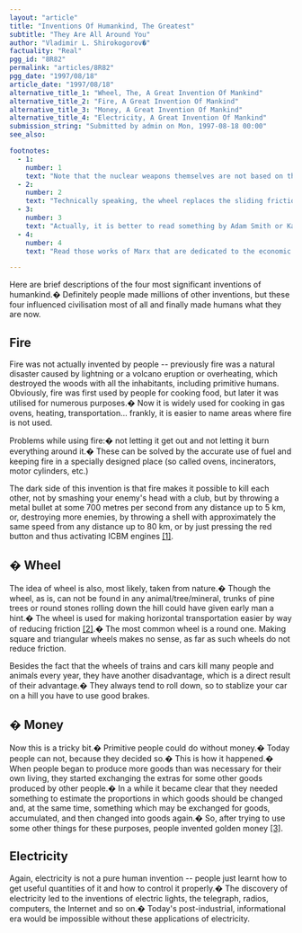 ```yaml
---
layout: "article"
title: "Inventions Of Humankind, The Greatest"
subtitle: "They Are All Around You"
author: "Vladimir L. Shirokogorov�"
factuality: "Real"
pgg_id: "8R82"
permalink: "articles/8R82"
pgg_date: "1997/08/18"
article_date: "1997/08/18"
alternative_title_1: "Wheel, The, A Great Invention Of Mankind"
alternative_title_2: "Fire, A Great Invention Of Mankind"
alternative_title_3: "Money, A Great Invention Of Mankind"
alternative_title_4: "Electricity, A Great Invention Of Mankind"
submission_string: "Submitted by admin on Mon, 1997-08-18 00:00"
see_also:

footnotes: 
  - 1:
    number: 1
    text: "Note that the nuclear weapons themselves are not based on the ��� invention of fire, but the means of transportation in most cases are ��� propelled by fire."
  - 2:
    number: 2
    text: "Technically speaking, the wheel replaces the sliding friction with the ��� rolling friction, which is significantly lower.�"
  - 3:
    number: 3
    text: "Actually, it is better to read something by Adam Smith or Karl Marx ��� [4] or Paul Samuelson&apos;s &quot;Economics&quot; to understand why money is a ��� really great invention.� What I described is just the history of this ��� invention, but it gives no idea of money significance, which is ��� related to added value and other very smart things."
  - 4:
    number: 4
    text: "Read those works of Marx that are dedicated to the economic issues and ��� not the social theory.� He was a great economist but a poor prophet, ��� but regardless of whether you like it or not, all communism is based ��� on his works."

---
```

<div>
<p>Here are brief descriptions of the four most significant inventions of humankind.� Definitely people made millions of other inventions, but these four influenced civilisation most of all and finally made humans what they are now.</p>
<h2>Fire</h2>
<p>Fire was not actually invented by people -- previously fire was a natural disaster caused by lightning or a volcano eruption or overheating, which destroyed the woods with all the inhabitants, including primitive humans. Obviously, fire was first used by people for cooking food, but later it was utilised for numerous purposes.� Now it is widely used for cooking in gas ovens, heating, transportation... frankly, it is easier to name areas where fire is not used.</p>
<p>Problems while using fire:� not letting it get out and not letting it burn everything around it.� These can be solved by the accurate use of fuel and keeping fire in a specially designed place (so called ovens, incinerators, motor cylinders, etc.)</p>
<p>The dark side of this invention is that fire makes it possible to kill each other, not by smashing your enemy's head with a club, but by throwing a metal bullet at some 700 metres per second from any distance up to 5 km, or, destroying more enemies, by throwing a shell with approximately the same speed from any distance up to 80 km, or by just pressing the red button and thus activating ICBM engines <a href="#footnote-body.1" name="footnote-link.1" class="footnote-link">[1]</a>.</p>
<h2>�
Wheel</h2>
<p>The idea of wheel is also, most likely, taken from nature.� Though the wheel, as is, can not be found in any animal/tree/mineral, trunks of pine trees or round stones rolling down the hill could have given early man a hint.� The wheel is used for making horizontal transportation easier by way of reducing friction <a href="#footnote-body.2" name="footnote-link.2" class="footnote-link">[2]</a>.� The most common wheel is a round one. Making square and triangular wheels makes no sense, as far as such wheels do not reduce friction.</p>
<p>Besides the fact that the wheels of trains and cars kill many people and animals every year, they have another disadvantage, which is a direct result of their advantage.� They always tend to roll down, so to stablize your car on a hill you have to use good brakes.</p>
<h2>�
Money</h2>
<p>Now this is a tricky bit.� Primitive people could do without money.� Today people can not, because they decided so.� This is how it happened.� When people began to produce more goods than was necessary for their own living, they started exchanging the extras for some other goods produced by other people.� In a while it became clear that they needed something to estimate the proportions in which goods should be changed and, at the same time, something which may be exchanged for goods, accumulated, and then changed into goods again.� So, after trying to use some other things for these purposes, people invented golden money <a href="#footnote-body.3" name="footnote-link.3" class="footnote-link">[3]</a>.</p>
<h2>Electricity</h2>
<p>Again, electricity is not a pure human invention -- people just learnt how to get useful quantities of it and how to control it properly.� The discovery of electricity led to the inventions of electric lights, the telegraph, radios, computers, the Internet and so on.� Today's post-industrial, informational era would be impossible without these applications of electricity.</p>
</div>
